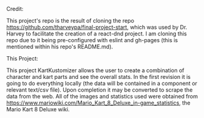 Credit:

This project's repo is the result of cloning the repo https://github.com/tharveypa/final-project-start, which was used by Dr. Harvey to facilitate the creation of a react-dnd project. I am cloning this repo due to it being pre-configured with eslint and gh-pages (this is mentioned within his repo's README.md).

This Project:

This project KartKustomizer allows the user to create a combination of character and kart parts and see the overall stats. In the first revision it is going to do everything locally (the data will be contained in a component or relevant text/csv file). Upon completion it may be converted to scrape the data from the web. All of the images and statistics used were obtained from https://www.mariowiki.com/Mario_Kart_8_Deluxe_in-game_statistics, the Mario Kart 8 Deluxe wiki.